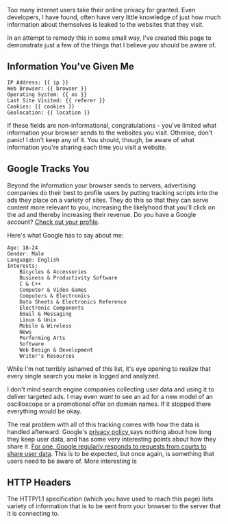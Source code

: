 Too many internet users take their online privacy for granted. Even developers, I have found, often have very little knowledge of just how much information about themselves is leaked to the websites that they visit.

In an attempt to remedy this in some small way, I've created this page to demonstrate just a few of the things that I believe *you* should be aware of.


Information You've Given Me
---------------------------
```
IP Address: {{ ip }}
Web Browser: {{ browser }}
Operating System: {{ os }}
Last Site Visited: {{ referer }}
Cookies: {{ cookies }}
Geolocation: {{ location }}
```

If these fields are non-informational, congratulations - you've limited what information your browser sends to the websites you visit. Otherise, don't panic! I don't keep any of it. You should, though, be aware of what information you're sharing each time you visit a website.


Google Tracks You
------------------
Beyond the information your browser sends to servers, advertising companies do their best to profile users by putting tracking scripts into the ads they place on a variety of sites. They do this so that they can serve content more relevant to you, increasing the likelyhood that you'll click on the ad and thereby increasing their revenue. Do you have a Google account? [Check out your profile](https://www.google.com/settings/ads/onweb/).

Here's what Google has to say about me: 
```
Age: 18-24
Gender: Male
Language: English
Interests:
    Bicycles & Accessories
    Business & Productivity Software
    C & C++
    Computer & Video Games
    Computers & Electronics
    Data Sheets & Electronics Reference
    Electronic Components
    Email & Messaging
    Linux & Unix
    Mobile & Wireless
    News
    Performing Arts
    Software
    Web Design & Development
    Writer's Resources
```

While I'm not terribly ashamed of this list, it's eye opening to realize that every single search you make is logged and analyzed. 

I don't mind search engine companies collecting user data and using it to deliver targeted ads. I may even *want* to see an ad for a new model of an oscilloscope or a promotional offer on domain names. If it stopped there everything would be okay.

The real problem with all of this tracking comes with how the data is handled afterward. Google's [privacy policy ](http://www.google.com/policies/privacy/) says nothing about how long they keep user data, and has some very interesting points about how they share it. [For one, Google regularly responds to requests from courts to share user data][1]. This is to be expected, but once again, is something that users need to be aware of. More interesting is 


HTTP Headers
------------

The HTTP/1.1 specification (which you have used to reach this page) lists variety of information that is to be sent from your browser to the server that it is connecting to.


[1]: http://www.google.com/transparencyreport/userdatarequests/
